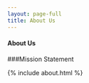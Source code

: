 ```yaml
---
layout: page-full
title: About Us
---
```



#### About Us
###Mission Statement  

{% include about.html %}
